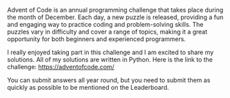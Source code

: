 Advent of Code is an annual programming challenge that takes place during the month of December. Each day, a new puzzle is released, providing a fun and engaging way to practice coding and problem-solving skills. The puzzles vary in difficulty and cover a range of topics, making it a great opportunity for both beginners and experienced programmers. 

I really enjoyed taking part in this challenge and I am excited to share my solutions. All of my solutions are written in Python. Here is the link to the challenge: https://adventofcode.com/

You can submit answers all year round, but you need to submit them as quickly as possible to be mentioned on the Leaderboard.
